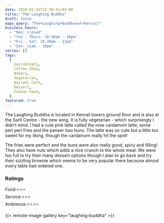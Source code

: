 ```yaml
---
date: 2024-01-25T22:30:41+03:00
title: "The Laughing Buddha"
draft: false
maps_query: "The+Laughing+Buddha+at+Kenrail"
business_hours:
  - "Mon: Closed"
  - "Tue - Thurs: 10:30am - 10pm"
  - "Fri - Sat: 10:30am - 11pm"
  - "Sun: 11am - 10pm"
series: []
tags:
  [
    nairobieats,
    Coffee Shop,
    Bakery,
    Vegetarian,
    Nairobi Cafe,
    Dessert,
    Indian Food,
  ]
featured: true
---
```


The Laughing Buddha is located in Kenrail towers ground floor and is also at the Sarit Centre - the new wing. It is fully vegetarian - which surprisingly I didn’t mind. I had a cute pink latte called the rose cardamom latte, some peri peri fries and the paneer bao buns. The latte was so cute but a little too sweet for my liking, though the cardamom really hit the spot!

The fries were perfect and the buns were also really good, spicy and filling! They also have nuts which adds a nice crunch to the whole meal. We were too full to try their many dessert options though I plan to go back and try their sizzling brownie which seems to be very popular there because almost every table had ordered one.

### Ratings

Food:⭐️⭐️⭐️<br>
Service:⭐️⭐️⭐️<br>
Ambience:⭐️⭐️⭐️⭐️<br>

{{< remote-image-gallery key="laughing-buddha" >}}
